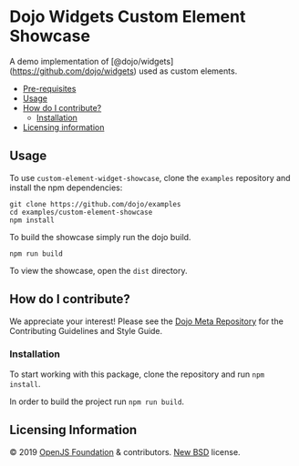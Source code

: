 # Dojo Widgets Custom Element Showcase

A demo implementation of <span class="citation" data-cites="dojo/widgets">\[@dojo/widgets\]</span>(https://github.com/dojo/widgets) used as custom elements.

-   [Pre-requisites](#pre-requisites)
-   [Usage](#usage)
-   [How do I contribute?](#how-do-i-contribute)
    -   [Installation](#installation)
-   [Licensing information](#licensing-information)

## Usage

To use `custom-element-widget-showcase`, clone the `examples` repository and install the npm dependencies:

    git clone https://github.com/dojo/examples
    cd examples/custom-element-showcase
    npm install

To build the showcase simply run the dojo build.

    npm run build

To view the showcase, open the `dist` directory.

## How do I contribute?

We appreciate your interest! Please see the [Dojo Meta Repository](https://github.com/dojo/meta#readme) for the Contributing Guidelines and Style Guide.

### Installation

To start working with this package, clone the repository and run `npm install`.

In order to build the project run `npm run build`.

## Licensing Information

© 2019 [OpenJS Foundation](https://openjsf.org) & contributors. [New BSD](http://opensource.org/licenses/BSD-3-Clause) license.
